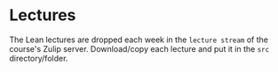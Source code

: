 # Lectures 

The Lean lectures are dropped each week in the `lecture stream` of the course's Zulip server. Download/copy each lecture and put it in the `src` directory/folder.   
